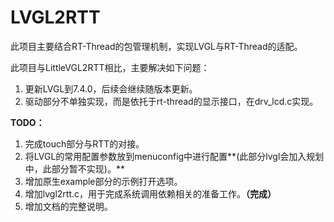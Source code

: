 # LVGL2RTT

此项目主要结合RT-Thread的包管理机制，实现LVGL与RT-Thread的适配。

此项目与LittleVGL2RTT相比，主要解决如下问题：

1. 更新LVGL到7.4.0，后续会继续随版本更新。
2. 驱动部分不单独实现，而是依托于rt-thread的显示接口，在drv_lcd.c实现。

**TODO：**

1. 完成touch部分与RTT的对接。
2. 将LVGL的常用配置参数放到menuconfig中进行配置**(此部分lvgl会加入规划中，此部分暂不实现)。**
3. 增加原生example部分的示例打开选项。
4. 增加lvgl2rtt.c，用于完成系统调用依赖相关的准备工作。**（完成）**
5. 增加文档的完整说明。